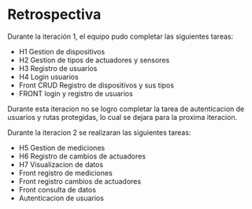# Retrospectiva
Durante la iteración 1, el equipo pudo completar las siguientes tareas:
- H1 Gestion de dispositivos
- H2 Gestion de tipos de actuadores y sensores
- H3 Registro de usuarios
- H4 Login usuarios
- Front CRUD Registro de dispositivos y sus tipos
- FRONT login y registro de usuarios

Durante esta iteracion no se logro completar la tarea de autenticacion de usuarios y rutas protegidas, lo cual se dejara para la proxima iteracion.


Durante la iteracion 2 se realizaran las siguientes tareas:
- H5 Gestion de mediciones
- H6 Registro de cambios de actuadores
- H7 Visualizacion de datos
- Front registro de mediciones
- Front registro cambios de actuadores
- Front consulta de datos
- Autenticacion de usuarios






